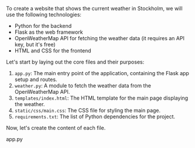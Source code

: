 To create a website that shows the current weather in Stockholm, we will use the following technologies:

- Python for the backend
- Flask as the web framework
- OpenWeatherMap API for fetching the weather data (it requires an API key, but it's free)
- HTML and CSS for the frontend

Let's start by laying out the core files and their purposes:

1. `app.py`: The main entry point of the application, containing the Flask app setup and routes.
2. `weather.py`: A module to fetch the weather data from the OpenWeatherMap API.
3. `templates/index.html`: The HTML template for the main page displaying the weather.
4. `static/css/main.css`: The CSS file for styling the main page.
5. `requirements.txt`: The list of Python dependencies for the project.

Now, let's create the content of each file.

app.py
